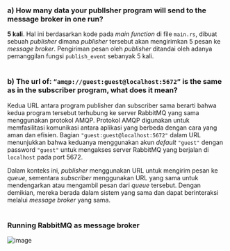 ### a) How many data your publlsher program will send to the message broker in one run? 
**5 kali**. Hal ini berdasarkan kode pada *main function* di file `main.rs`, dibuat sebuah *publisher* dimana *publisher* tersebut akan mengirimkan 5 pesan ke *message broker*. Pengiriman pesan oleh *publisher* ditandai oleh adanya pemanggilan fungsi `publish_event` sebanyak 5 kali.
<br>
<br>

### b) The url of: `“amqp://guest:guest@localhost:5672”` is the same as in the subscriber program, what does it mean?
Kedua URL antara program publisher dan subscriber sama berarti bahwa kedua program tersebut terhubung ke server RabbitMQ yang sama menggunakan protokol AMQP. Protokol AMQP digunakan untuk memfasilitasi komunikasi antara aplikasi yang berbeda dengan cara yang aman dan efisien. Bagian `"guest:guest@localhost:5672"` dalam URL menunjukkan bahwa keduanya menggunakan akun *default* `"guest"` dengan password `"guest"` untuk mengakses server RabbitMQ yang berjalan di `localhost` pada port 5672.

Dalam konteks ini, *publisher* menggunakan URL untuk mengirim pesan ke *queue*, sementara *subscriber* menggunakan URL yang sama untuk mendengarkan atau mengambil pesan dari *queue* tersebut. Dengan demikian, mereka berada dalam sistem yang sama dan dapat berinteraksi melalui *message broker* yang sama.
<br>
<br>

### Running RabbitMQ as message broker
![image](https://github.com/adhan-857/my-first-repo/assets/119088782/3b81a3a9-192c-4ab9-b57b-0d9602a22f8c)